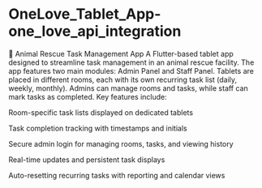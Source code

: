 # OneLove_Tablet_App-one_love_api_integration
📱 Animal Rescue Task Management App
A Flutter-based tablet app designed to streamline task management in an animal rescue facility. The app features two main modules: Admin Panel and Staff Panel. Tablets are placed in different rooms, each with its own recurring task list (daily, weekly, monthly). Admins can manage rooms and tasks, while staff can mark tasks as completed. Key features include:

Room-specific task lists displayed on dedicated tablets

Task completion tracking with timestamps and initials

Secure admin login for managing rooms, tasks, and viewing history

Real-time updates and persistent task displays

Auto-resetting recurring tasks with reporting and calendar views
